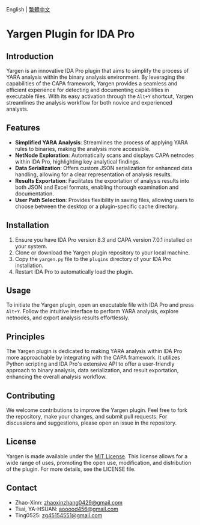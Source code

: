 English | [繁體中文](README.zh-TW.md)


# Yargen Plugin for IDA Pro

## Introduction
Yargen is an innovative IDA Pro plugin that aims to simplify the process of YARA analysis within the binary analysis environment. By leveraging the capabilities of the CAPA framework, Yargen provides a seamless and efficient experience for detecting and documenting capabilities in executable files. With its easy activation through the `Alt+Y` shortcut, Yargen streamlines the analysis workflow for both novice and experienced analysts.

## Features
- **Simplified YARA Analysis**: Streamlines the process of applying YARA rules to binaries, making the analysis more accessible.
- **NetNode Exploration**: Automatically scans and displays CAPA netnodes within IDA Pro, highlighting key analytical findings.
- **Data Serialization**: Offers custom JSON serialization for enhanced data handling, allowing for a clear representation of analysis results.
- **Results Exportation**: Facilitates the exportation of analysis results into both JSON and Excel formats, enabling thorough examination and documentation.
- **User Path Selection**: Provides flexibility in saving files, allowing users to choose between the desktop or a plugin-specific cache directory.

## Installation
1. Ensure you have IDA Pro version 8.3 and CAPA version 7.0.1 installed on your system.
2. Clone or download the Yargen plugin repository to your local machine.
3. Copy the `yargen.py` file to the `plugins` directory of your IDA Pro installation.
4. Restart IDA Pro to automatically load the plugin.

## Usage
To initiate the Yargen plugin, open an executable file with IDA Pro and press `Alt+Y`. Follow the intuitive interface to perform YARA analysis, explore netnodes, and export analysis results effortlessly.

## Principles
The Yargen plugin is dedicated to making YARA analysis within IDA Pro more approachable by integrating with the CAPA framework. It utilizes Python scripting and IDA Pro's extensive API to offer a user-friendly approach to binary analysis, data serialization, and result exportation, enhancing the overall analysis workflow.

## Contributing
We welcome contributions to improve the Yargen plugin. Feel free to fork the repository, make your changes, and submit pull requests. For discussions and suggestions, please open an issue in the repository.

## License
Yargen is made available under the [MIT License](LICENSE). This license allows for a wide range of uses, promoting the open use, modification, and distribution of the plugin. For more details, see the LICENSE file.

## Contact
- Zhao-Xinn: zhaoxinzhang0429@gmail.com
- Tsai, YA-HSUAN: aooood456@gmail.com
- Ting0525: zg45154551@gmail.com
